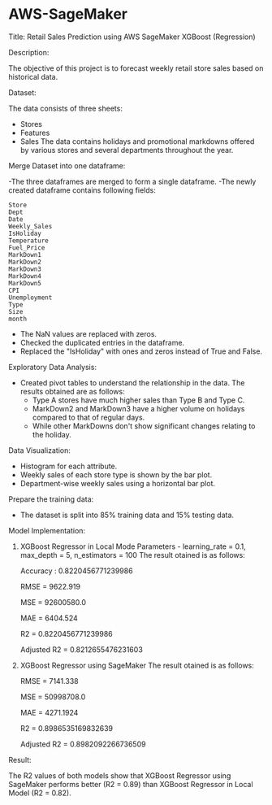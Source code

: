 # AWS-SageMaker

Title: Retail Sales Prediction using AWS SageMaker XGBoost (Regression)

Description:

The objective of this project is to forecast weekly retail store sales based on historical data.

Dataset:

The data consists of three sheets:
- Stores
- Features
- Sales
The data contains holidays and promotional markdowns offered by various stores and several departments throughout the year.

Merge Dataset into one dataframe:

-The three dataframes are merged to form a single dataframe.
-The newly created dataframe contains following fields:

    Store                
    Dept                 
    Date                 
    Weekly_Sales         
    IsHoliday            
    Temperature          
    Fuel_Price           
    MarkDown1       
    MarkDown2       
    MarkDown3       
    MarkDown4       
    MarkDown5       
    CPI                  
    Unemployment         
    Type                 
    Size                 
    month                

- The NaN values are replaced with zeros.
- Checked the duplicated entries in the dataframe.
- Replaced the "IsHoliday" with ones and zeros instead of True and False.

Exploratory Data Analysis:

- Created pivot tables to understand the relationship in the data. The results obtained are as follows:
  - Type A stores have much higher sales than Type B and Type C.
  - MarkDown2 and MarkDown3 have a higher volume on holidays compared to that of regular days.
  - While other MarkDowns don't show significant changes relating to the holiday.
  
Data Visualization:

- Histogram for each attribute.
- Weekly sales of each store type is shown by the bar plot.
- Department-wise weekly sales using a horizontal bar plot.

Prepare the training data:

- The dataset is split into 85% training data and 15% testing data.

Model Implementation:

1. XGBoost Regressor in Local Mode
    Parameters - learning_rate = 0.1, max_depth = 5, n_estimators = 100
    The result otained is as follows:
    
    Accuracy : 0.8220456771239986
    
    RMSE = 9622.919 
    
    MSE = 92600580.0 
    
    MAE = 6404.524 
    
    R2 = 0.8220456771239986 
    
    Adjusted R2 = 0.8212655476231603

2. XGBoost Regressor using SageMaker
   The result otained is as follows:
   
   RMSE = 7141.338 
   
   MSE = 50998708.0 
   
   MAE = 4271.1924 
   
   R2 = 0.8986535169832639 
   
   Adjusted R2 = 0.8982092266736509

Result:

The R2 values of both models show that XGBoost Regressor using SageMaker performs better (R2 = 0.89) than XGBoost Regressor in Local Model (R2 = 0.82).
